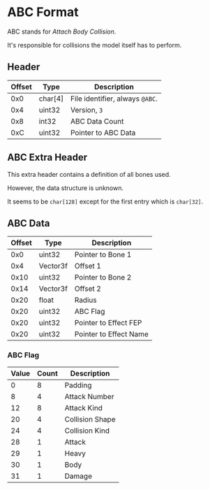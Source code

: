 # ABC Format

ABC stands for *Attach Body Collision*.

It's responsible for collisions the model itself has to perform.

## Header

| Offset | Type  | Description
|--------|-------|------------
| 0x0     | char[4]   | File identifier, always `@ABC`.
| 0x4     | uint32   | Version, `3`
| 0x8     | int32   | ABC Data Count
| 0xC     | uint32   | Pointer to ABC Data

## ABC Extra Header

This extra header contains a definition of all bones used.

However, the data structure is unknown.

It seems to be `char[128]` except for the first entry which is `char[32]`.

## ABC Data

| Offset | Type  | Description
|--------|-------|------------
| 0x0     | uint32   | Pointer to Bone 1
| 0x4     | Vector3f   | Offset 1
| 0x10    | uint32   | Pointer to Bone 2
| 0x14    | Vector3f   | Offset 2
| 0x20    | float   | Radius
| 0x20    | uint32   | ABC Flag
| 0x20    | uint32   | Pointer to Effect FEP
| 0x20    | uint32   | Pointer to Effect Name

### ABC Flag

| Value | Count  | Description
|--------|-------|------------
| 0     | 8   | Padding
| 8     | 4   | Attack Number
| 12    | 8   | Attack Kind
| 20    | 4   | Collision Shape
| 24    | 4   | Collision Kind
| 28    | 1   | Attack
| 29    | 1   | Heavy
| 30    | 1   | Body
| 31    | 1   | Damage

